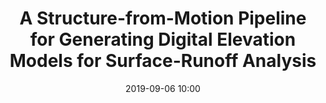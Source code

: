 ---
layout: publication
title: A Structure-from-Motion Pipeline for Generating Digital Elevation Models for Surface-Runoff Analysis
authors: Jhacson Meza, Andres G. Marrugo, Gabriel Ospina, Milton Guerrero, and Lenny A. Romero
date: 2019-09-06 10:00
main_url: https://iopscience.iop.org/article/10.1088/1742-6596/1247/1/012039/pdf
venue: Journal of Physics&#58; Conference Series
principal: Andres Marrugo
active: true
summary: 
---